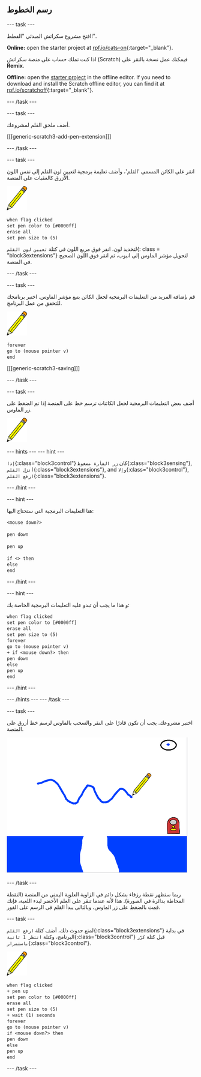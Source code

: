 ## رسم الخطوط

\--- task \---

افتح مشروع سكراتش المبدئي "القطط!".

**Online:** open the starter project at [rpf.io/cats-on](https://rpf.io/cats-on){:target="_blank"}.

اذا كنت تملك حساب على منصة سكراتش (Scratch) فيمكنك عمل نسخة بالنقر على **Remix**.

**Offline:** open the [starter project](https://rpf.io/p/en/cats-go) in the offline editor. If you need to download and install the Scratch offline editor, you can find it at [rpf.io/scratchoff](https://rpf.io/scratchoff){:target="_blank"}.

\--- /task \---

\--- task \---

أضف ملحق القلم لمشروعك.

[[[generic-scratch3-add-pen-extension]]]

\--- /task \---

\--- task \---

انقر على الكائن المسمى 'القلم'، وأضف تعليمة برمجية لتعيين لون القلم إلى نفس اللون الأزرق كالعقبات على المنصة.

![كائن القلم](images/pen-sprite.png)

```blocks3
when flag clicked
set pen color to [#0000ff]
erase all
set pen size to (5)
```

لتحديد لون، انقر فوق مربع اللون في كتلة `تعيين لون القلم`{: class = "block3extensions"} لتحويل مؤشر الماوس إلى انبوب، ثم انقر فوق اللون الصحيح في المنصة.

\--- /task \---

\--- task \---

قم بإضافة المزيد من التعليمات البرمجية لجعل الكائن بتبع مؤشر الماوس. اختبر برنامجك للتحقق من عمل البرنامج.

![كائن القلم](images/pen-sprite.png)

```blocks3
forever
go to (mouse pointer v)
end
```

[[[generic-scratch3-saving]]]

\--- /task \---

\--- task \---

أضف بعض التعليمات البرمجية لجعل الكائنات ترسم خط على المنصة إذا تم الضغط على زر الماوس.

![كائن القلم](images/pen-sprite.png)

\--- hints \--- \--- hint \---

`إذا`{:class="block3control"} كان `زر الفأرة مضغوط`{:class="block3sensing"}, `أنزل القلم`{:class="block3extensions"}, and `وإلا`{:class="block3control"}, `ارفع القلم`{:class="block3extensions"}.

\--- /hint \---

\--- hint \---

هنا التعليمات البرمجية التي ستحتاج اليها:

```blocks3
<mouse down?>

pen down

pen up

if <> then
else
end
```

\--- /hint \---

\--- hint \---

و هذا ما يجب أن تبدو عليه التعليمات البرمجية الخاصة بك:

```blocks3
when flag clicked
set pen color to [#0000ff]
erase all
set pen size to (5)
forever
go to (mouse pointer v)
+ if <mouse down?> then
pen down
else
pen up
end
```

\--- /hint \---

\--- /hints \--- \--- /task \---

\--- task \---

اختبر مشروعك. يجب أن تكون قادرًا على النقر والسحب بالماوس لرسم خط أزرق على المنصة.

![ارسم خطاً](images/draw-a-line.png)

\--- /task \---

ربما ستظهر نقطة رزقاء بشكل دائم في الزاوية العلوية اليمنى من المنصة (النقطة المحاطة بدائرة في الصورة). هذا لأنه عندما تنقر على العلم الأخضر لبدء اللعبة، فإنك قمت بالضغط على زر الماوس، وبالتالي يبدأ القلم في الرسم على الفور.

\--- task \---

لمنع حدوث ذلك، أضف كتلة `ارفع القلم`{:class="block3extensions"} في بداية البرنامج، وكتلة `انتظر 1 ثانية`{:class="block3control"} قبل كتلة `كرّر باستمرار`{:class="block3control"}.

![كائن القلم](images/pen-sprite.png)

```blocks3
when flag clicked
+ pen up
set pen color to [#0000ff]
erase all
set pen size to (5)
+ wait (1) seconds
forever
go to (mouse pointer v)
if <mouse down?> then
pen down
else
pen up
end
```

\--- /task \---